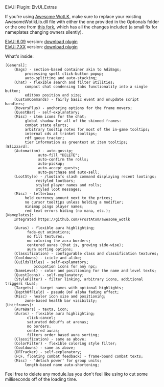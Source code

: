 ElvUI Plugin: ElvUI_Extras

If you're using [Awesome WotLK](https://github.com/FrostAtom/awesome_wotlk), make sure to replace your existing AwesomeWotlkLib.dll file with either the one provided in the Optionals folder or the one from [this fork](https://github.com/someweirdhuman/awesome_wotlk), which has all the changes included (a small fix for nameplates changing owners silently).

[ElvUI 6.09](https://github.com/ElvUI-WotLK/ElvUI) version: [download plugin](https://github.com/noname08662/ElvUI_Extras/releases/download/1.10/ElvUI_Extras.ElvUI.6.09.zip)<br>
[ElvUI 7.XX](https://github.com/Crumdidlyumshis/ElvUI) version: [download plugin](https://github.com/noname08662/ElvUI_Extras/releases/download/1.10/ElvUI_Extras.ElvUI.7.zip)

What's inside:
```
[General]:
	(Bags) - section-based container akin to AdiBags;
		 processing spell click-button popup;
		 auto-splitting and auto-stacking;
	(Chat) - flexible search and filter utilities;
		 compact chat condensing tabs functionality into a single button;
		 editbox position and size;
	(CustomCommands) - fairly basic event and onupdate script handlers;
	(MoversPlus) - anchoring options for the frame movers;
	(QuestBar) - self-explanatory;
	(Misc) - item icons for the chat;
		 global shadow for all of the skinned frames:
		 combat state alerts;
		 arbitrary tooltip notes for most of the in-game tooltips;
		 internal cds at trinket tooltips;
		 rdf queue tracker;
		 tier information as greentext at item tooltips;
[Blizzard]:
	(Automation) - auto-gossip;
		       auto-fill "DELETE";
		       auto-confirm the rolls;
		       auto-pickup;
		       auto-accept quests;
		       auto-purchase and auto-sell;
	(LootStyle) - /lootinfo slash command displaying recent lootings;
		      restyled lootbars;
		      styled player names and rolls;
		      styled loot messages;
	(Misc) - letterbox;
		 held currency amount next to the prices;
		 no cursor tooltips unless holding a modifier;
		 minimap pings player names;
		 red text errors hiding (no mana, etc.);
[Nameplates]:
	Integrated https://github.com/FrostAtom/awesome_wotlk
	
	(Auras) - flexible aura highlighting;
		  fade-out animations;
		  no fill textures;
		  no coloring the aura borders;
		  centered auras (that is, growing side-wise);
		  aura sorting options;
	(Classification) - configurable class and classification textures;
	(Cooldowns) - icicle and alike;
	(GuildsTitles) - self-explanatory;
			 occupation icons for any npc;
	(NameLevel) - color and positioning for the name and level texts;
	(QuestIcons) - self-explanatory;
	(StyleFilter) - filter linking, arbitrary icons, additional triggers (Lua);
	(Targets) - target names with optional highlights;
	(DepthOfField) - pseudo DoF alpha fading effect;
	(Misc) - healer icon size and positioning;
		 zone-based health bar visibility;
[Unitframes]:
	(AuraBars) - texts, icon;
	(Auras) - flexible aura highlighting;
		  click-cancel;
		  saturated debuffs at arenas;
		  no borders;
		  centered auras;
		  filters order based aura sorting;
	(Classification) - same as above;
	(ColorFilter) - flexible coloring style filter;
	(Cooldowns) - same as above;
	(DRTracker) - self-explanatory;
	(FCF, floating combat feedback) - frame-bound combat texts;
	(Misc) - 'detach power' for group units;
		 length-based name auto-shortening;
```

Feel free to delete any module.lua you don't feel like using to cut some milliseconds off of the loading time.
